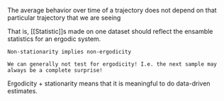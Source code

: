 

The average behavior over time of a trajectory does not depend on that particular trajectory that we are seeing


That is, [[Statistic]]s made on one dataset should reflect the ensamble statistics for an ergodic system.

	Non-stationarity implies non-ergodicity
	
	We can generally not test for ergodicity! I.e. the next sample may 
    always be a complete surprise!



Ergodicity + stationarity means that it is meaningful to do data-driven estimates.

